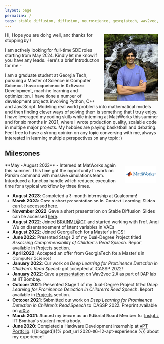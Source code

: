 ```yaml
---
layout: page
permalink: /
tags: stable diffusion, diffusion, neuroscience, georgiatech, wav2vec, oral reading fluency, prosody, insight, apt portfolio, hardware internship
---
```

<!-- {% include JB/setup %} -->

<img style="float: right; width: 35%; padding: 5px;" src="../assets/img/profile.jpg">

Hi,
Hope you are doing well, and thanks for stopping by !

I am actively looking for full-time SDE roles starting from May 2024. Kindly let me know if you have any leads.
Here's a brief Introduction for me - 

I am a graduate student at Georgia Tech, pursuing a Master of Science in Computer Science. I have experience in Software Development, machine learning and optimization. I have done a number of development projects involving Python, C++ and JavaScript. Modeling real world problems into mathematical models and then finding clever ways of solving them is something that I truly enjoy. I have leveraged my coding skills while interning at MathWorks this summer and for six months in 2021, where I wrote production quality, scalable code in multiple major projects.
My hobbies are playing basketball and debating. Feel free to have a strong opinion on any topic conversing with me, always interested in learning multiple perspectives on any topic :)

<!-- Hi! My name is Siddharth Singh Solanki.

I am pursuing a Master's in Computer Science at GeorgiaTech.

I am interested in the fields of **Machine Learning, Speech Processing** and **Computational Neuroscience**.

I plan to use this website as a medium for sharing projects and other random thoughts.

If in a hurry, you can have a look at my [CV]({{site.url}}/cv).

I blog about my experiences [here]({{site.url}}/blog.html). -->

## Milestones

<!-- <div style="height:250px;overflow:auto;"> -->

<img style="float: right; width: 20%; padding: 10px;" src="../assets/logos/mathworks-vector-logo.png">
**May - August 2023** - 
 Interned at MatWorks again this summer. This time got the opportunity to work on Parsim command with massive simulations team. Intorduced a function handle which reduced execution time for a typical workflow by three times.

* **August 2023**: Completed a 3-month internship at Qualcomm!
* **March 2023**: Gave a short presentation on In-Context Learning. Slides can be accessed [here]({{site.url}}/assets/pdf/icl.pdf).
* **November 2022**: Gave a short presentation on Stable Diffusion. Slides can be accessed [here]({{site.url}}/assets/pdf/sd_ppt.pdf).
* **August 2022**: Joined [BRAINML@GT](https://sites.google.com/view/brainml/home) and started working with Prof. Anqi Wu
on disentanglement of latent variables in VAEs  
* **August 2022**: Joined GeorgiaTech for a Master's in CS!
* **June 2022**: Presented Stage 2 of my Dual-Degree Project titled _Assessing Comprehensibility of Children's Read Speech_. Report available in [Projects]({{site.url}}/projects.html) section.
* **April 2022**: Accepted an offer from GeorgiaTech for a Master's in Computer Science!
* **January 2022**: Our work on *Deep Learning for Prominence Detection in Children’s Read Speech* got accepted at ICASSP 2022!
* **January 2022**: Gave a [presentation]({{site.url}}/assets/pdf/dap_wav2vec.pdf) on Wav2vec 2.0 as part of DAP lab at IIT Bombay.
* **October 2021**: Presented Stage 1 of my Dual-Degree Project titled _Deep Learning for Prominence Detection in Children’s Read Speech_. Report available in [Projects]({{site.url}}/projects.html) section. 
* **October 2021**: Submitted our work on *Deep Learning for Prominence Detection in Children’s Read Speech* to ICASSP 2022. Preprint available on [arXiv](https://arxiv.org/abs/2110.14273).
* **March 2021**: Started my tenure as an Editorial Board Member for [Insight](https://www.insightiitb.org),
  IIT Bombay's student media body.
* **June 2020**: Completed a Hardware Development internship at [APT Portfolio](http://aptportfolio.com). I [blogged]({% post_url 2020-06-12-apt-experience %}) about my experience!
<!-- </div> -->


